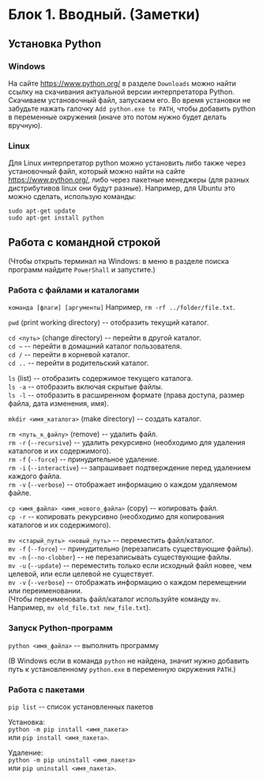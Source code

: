 # Блок 1. Вводный. (Заметки)

## Установка Python
### Windows
На сайте <https://www.python.org/> в разделе `Downloads` можно найти ссылку на скачивания актуальной версии интерпретатора Python. Скачиваем установочный файл, запускаем его. Во время установки не забудьте нажать галочку `Add python.exe to PATH`, чтобы добавить python в переменные окружения (иначе это потом нужно будет делать вручную).
### Linux
Для Linux интерпретатор python можно установить либо также через установочный файл, который можно найти на сайте <https://www.python.org/>, либо через пакетные менеджеры (для разных дистрибутивов linux они будут разные). Например, для Ubuntu это можно сделать, использую команды:
```shell
sudo apt-get update
sudo apt-get install python
```

## Работа с командной строкой
(Чтобы открыть терминал на Windows: в меню в разделе поиска программ найдите `PowerShall` и запустите.)

### Работа с файлами и каталогами
`команда [флаги] [аргументы]` Например, `rm -rf ../folder/file.txt`.

`pwd` (print working directory) -- отобразить текущий каталог.


`cd <путь>` (change directory) -- перейти в другой каталог.\
`cd ~` -- перейти в домашний каталог пользователя.\
`cd /` -- перейти в корневой каталог.\
`cd ..` -- перейти в родительский каталог.

`ls` (list) -- отобразить содержимое текущего каталога.\
`ls -a` -- отобразить включая скрытые файлы.\
`ls -l` -- отобразить в расширенном формате (права доступа, размер файла, дата изменения, имя).

`mkdir <имя_каталога>` (make directory) -- создать каталог.

`rm <путь_к_файлу>` (remove) -- удалить файл.\
`rm -r` (`--recursive`) -- удалить рекурсивно (необходимо для удаления каталогов и их содержимого).\
`rm -f` (`--force`) -- принудительное удаление.\
`rm -i` (`--interactive`) -- запрашивает подтверждение перед удалением каждого файла.\
`rm -v` (`--verbose`) -- отображает информацию о каждом удаляемом файле.

`cp <имя_файла> <имя_нового_файла>` (copy) -- копировать файл.\
`cp -r` -- копировать рекурсивно (необходимо для копирования каталогов и их содержимого).

`mv <старый_путь> <новый_путь>` -- переместить файл/каталог.\
`mv -f` (`--force`) -- принудительно (перезаписать существующие файлы).\
`mv -n` (`--no-clobber`) -- не перезаписывать существующие файлы.\
`mv -u` (`--update`) -- переместить только если исходный файл новее, чем целевой, или если целевой не существует.\
`mv -v` (`--verbose`) -- отображать информацию о каждом перемещении или переименовании.\
(Чтобы переименовать файл/каталог используйте команду `mv`. Например, `mv old_file.txt new_file.txt`).

### Запуск Python-программ

`python <имя_файла>` -- выполнить программу

(В Windows если в команда `python` не найдена, значит нужно добавить путь к установленному `python.exe` в переменную окружения `PATH`.)

### Работа с пакетами

`pip list` -- список установленных пакетов

Установка:\
`python -m pip install <имя_пакета>`\
или `pip install <имя_пакета>`.

Удаление:\
`python -m pip uninstall <имя_пакета>`\
или `pip uninstall <имя_пакета>`.
